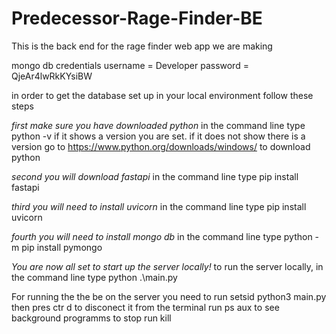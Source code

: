 # Predecessor-Rage-Finder-BE
This is the back end for the rage finder web app we are making

mongo db credentials
username = Developer
password = QjeAr4lwRkKYsiBW

in order to get the database set up in your local environment follow these steps

*first make sure you have downloaded python*
    in the command line type        python -v
    if it shows a version you are set.
    if it does not show there is a version go to https://www.python.org/downloads/windows/ to download python

*second you will download fastapi* 
    in the command line type                                    pip install fastapi

*third you will need to install uvicorn*
    in the command line type                                    pip install uvicorn

*fourth you will need to install mongo db*
    in the command line type                                    python -m pip install pymongo

*You are now all set to start up the server locally!*
    to run the server locally, in the command line type         python .\main.py

For running the the be on the server you need to run    setsid python3 main.py then pres ctr d to disconect it from the terminal
run ps aux to see background programms
to stop run kill <pid>